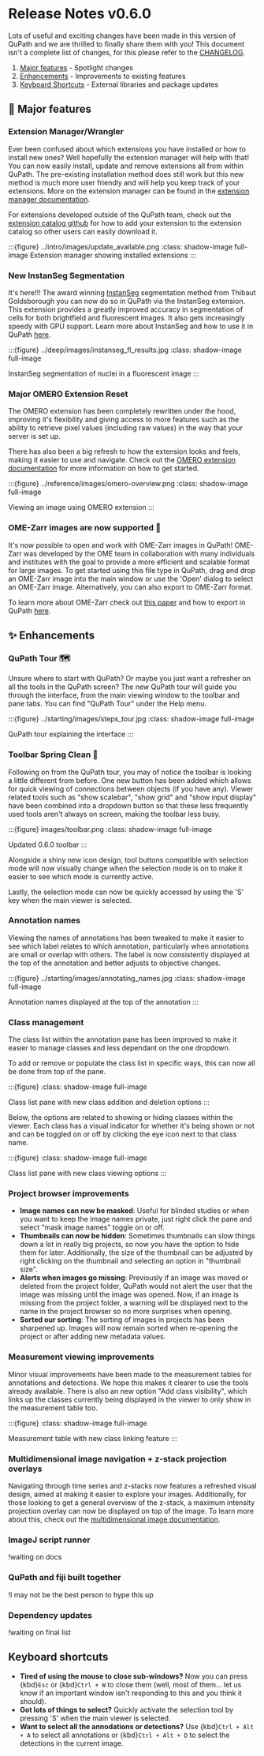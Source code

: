 # Release Notes v0.6.0

Lots of useful and exciting changes have been made in this version of QuPath and we are thrilled to finally share them with you!
This document isn't a complete list of changes, for this please refer to the [CHANGELOG](https://github.com/qupath/qupath/blob/main/CHANGELOG.md).

1. [Major features](#major-features) - Spotlight changes
2. [Enhancements](#enhancements) - Improvements to existing features
3. [Keyboard Shortcuts](#keyboard-shortcuts) - External libraries and package updates

## 🚀 Major features

### Extension Manager/Wrangler

Ever been confused about which extensions you have installed or how to install new ones? Well hopefully the extension manager will help with that! You can now easily install, update and remove extensions all from within QuPath. The pre-existing installation method does still work but this new method is much more user friendly and will help you keep track of your extensions. More on the extension manager can be found in the [extension manager documentation](../intro/extensions.html#managing-extensions-with-the-extension-manager).

For extensions developed outside of the QuPath team, check out the [extension catalog github](https://github.com/qupath/extension-catalog-model) for how to add your extension to the extension catalog so other users can easily download it.

:::{figure} ../intro/images/update_available.png
:class: shadow-image full-image
Extension manager showing installed extensions
:::

### New InstanSeg Segmentation

It's here!!! The award winning [InstanSeg](https://github.com/qupath/qupath-extension-instanseg) segmentation method from Thibaut Goldsborough you can now do so in QuPath via the InstanSeg extension. This extension provides a greatly improved accuracy in segmentation of cells for both brightfield and fluorescent images. It also gets increasingly speedy with GPU support. Learn more about InstanSeg and how to use it in QuPath [here](../deep/instanseg.md).

:::{figure} ../deep/images/instanseg_fl_results.jpg
:class: shadow-image full-image

InstanSeg segmentation of nuclei in a fluorescent image
:::

### Major OMERO Extension Reset

The OMERO extension has been completely rewritten under the hood, improving it's flexibility and giving access to more features such as the ability to retrieve pixel values (including raw values) in the way that your server is set up.

There has also been a big refresh to how the extension looks and feels, making it easier to use and navigate. Check out the [OMERO extension documentation](../reference/omero.md) for more information on how to get started.

:::{figure} ../reference/images/omero-overview.png
:class: shadow-image full-image

Viewing an image using OMERO extension
:::

### OME-Zarr images are now supported 🎉

It's now possible to open and work with OME-Zarr images in QuPath! OME-Zarr was developed by the OME team in collaboration with many individuals and institutes with the goal to provide a more efficient and scalable format for large images. To get started using this file type in QuPath, drag and drop an OME-Zarr image into the main window or use the 'Open' dialog to select an OME-Zarr image. Alternatively, you can also export to OME-Zarr format.

To learn more about OME-Zarr check out [this paper](https://link.springer.com/article/10.1007/s00418-023-02209-1) and how to export in QuPath [here](../advanced/exporting_images.html).

## ✨ Enhancements

### QuPath Tour 🗺

Unsure where to start with QuPath? Or maybe you just want a refresher on all the tools in the QuPath screen? The new QuPath tour will guide you through the interface, from the main viewing window to the toolbar and pane tabs. You can find "QuPath Tour" under the Help menu.

:::{figure} ../starting/images/steps_tour.jpg
:class: shadow-image full-image

QuPath tour explaining the interface
:::

### Toolbar Spring Clean 🧹

Following on from the QuPath tour, you may of notice the toolbar is looking a little different from before.
One new button has been added which allows for quick viewing of connections between objects (if you have any).
Viewer related tools such as "show scalebar", "show grid" and "show input display" have been combined into a dropdown button so that these less frequently used tools aren't always on screen, making the toolbar less busy.

:::{figure} images/toolbar.png
:class: shadow-image full-image

Updated 0.6.0 toolbar
:::

Alongside a shiny new icon design, tool buttons compatible with selection mode will now visually change when the selection mode is on to make it easier to see which mode is currently active.

Lastly, the selection mode can now be quickly accessed by using the 'S' key when the main viewer is selected.

### Annotation names

Viewing the names of annotations has been tweaked to make it easier to see which label relates to which annotation, particularly when annotations are small or overlap with others. The label is now consistently displayed at the top of the annotation and better adjusts to objective changes.

:::{figure} ../starting/images/annotating_names.jpg
:class: shadow-image full-image

Annotation names displayed at the top of the annotation
:::

### Class management

The class list within the annotation pane has been improved to make it easier to manage classes and less dependant on the one dropdown.

To add or remove or populate the class list in specific ways, this can now all be done from top of the pane.

:::{figure}
:class: shadow-image full-image

Class list pane with new class addition and deletion options
:::

Below, the options are related to showing or hiding classes within the viewer. Each class has a visual indicator for whether it's being shown or not and can be toggled on or off by clicking the eye icon next to that class name.

:::{figure}
:class: shadow-image full-image

Class list pane with new class viewing options
:::

### Project browser improvements

* **Image names can now be masked**: Useful for blinded studies or when you want to keep the image names private, just right click the pane and select "mask image names" toggle on or off.
* **Thumbnails can now be hidden**: Sometimes thumbnails can slow things down a lot in really big projects, so now you have the option to hide them for later. Additionally, the size of the thumbnail can be adjusted by right clicking on the thumbnail and selecting an option in "thumbnail size".
* **Alerts when images go missing**: Previously if an image was moved or deleted from the project folder, QuPath would not alert the user that the image was missing until the image was opened. Now, if an image is missing from the project folder, a warning will be displayed next to the name in the project browser so no more surprises when opening.
* **Sorted our sorting**: The sorting of images in projects has been sharpened up. Images will now remain sorted when re-opening the project or after adding new metadata values.

### Measurement viewing improvements

Minor visual improvements have been made to the measurement tables for annotations and detections. We hope this makes it clearer to use the tools already available. There is also an new option "Add class visibility", which links up the classes currently being displayed in the viewer to only show in the measurement table too.

:::{figure}
:class: shadow-image full-image

Measurement table with new class linking feature
:::

### Multidimensional image navigation + z-stack projection overlays

Navigating through time series and z-stacks now features a refreshed visual design, aimed at making it easier to explore your images. Additionally, for those looking to get a general overview of the z-stack, a maximum intensity projection overlay can now be displayed on top of the image. To learn more about this, check out the [multidimensional image documentation](../advanced/multidimensional_images.md).

### ImageJ script runner

!waiting on docs

### QuPath and fiji built together

!I may not be the best person to hype this up

### Dependency updates

!waiting on final list

## Keyboard shortcuts

* **Tired of using the mouse to close sub-windows?** Now you can press {kbd}`Esc` or {kbd}`Ctrl + W` to close them (well, most of them... let us know if an important window isn't responding to this and you think it should).
* **Got lots of things to select?** Quickly activate the selection tool by pressing 'S' when the main viewer is selected.
* **Want to select all the annodations or detections?** Use {kbd}`Ctrl + Alt + A` to select all annotations or {kbd}`Ctrl + Alt + D` to select the detections in the current image.
